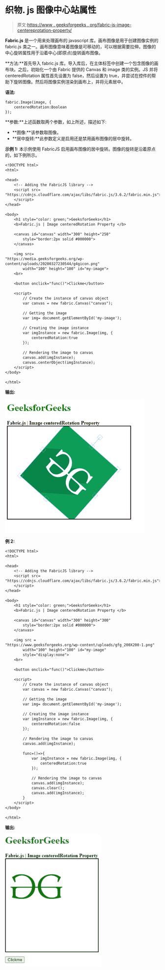 # 织物. js 图像中心站属性

> 原文:[https://www . geeksforgeeks . org/fabric-js-image-centereprotation-property/](https://www.geeksforgeeks.org/fabric-js-image-centeredrotation-property/)

**Fabric.js** 是一个用来处理画布的 javascript 库。画布图像是用于创建图像实例的 fabric.js 类之一。画布图像意味着图像是可移动的，可以根据需要拉伸。图像的中心旋转属性用于沿着中心(即原点)旋转画布图像。

**方法:**首先导入 fabric.js 库。导入库后，在主体标签中创建一个包含图像的画布块。之后，初始化一个由 Fabric 提供的 Canvas 和 image 类的实例。JS 并将 centeredRotation 属性首先设置为 false，然后设置为 true，并尝试在控件的帮助下旋转图像。然后将图像实例渲染到画布上，并将元素居中。

**语法:**

```
fabric.Image(image, {
    centeredRotation:Boolean
});

```

**参数:**上述函数取两个参数，如上所述，描述如下:

*   **图像:**该参数取图像。
*   **居中旋转:**此参数定义是启用还是禁用画布图像的居中旋转。

**示例 1:** 本示例使用 FabricJS 启用画布图像的居中旋转。图像的旋转是沿着原点的，如下例所示。

```
<!DOCTYPE html> 
<html> 

<head> 
    <!-- Adding the FabricJS library --> 
    <script src= 
"https://cdnjs.cloudflare.com/ajax/libs/fabric.js/3.6.2/fabric.min.js"> 
    </script> 
</head> 

<body> 
    <h1 style="color: green;">GeeksforGeeks</h1>
    <b>Fabric.js | Image centeredRotation Property </b>  

    <canvas id="canvas" width="300" height="250"
        style="border:2px solid #000000"> 
    </canvas> 

    <img src=
"https://media.geeksforgeeks.org/wp-content/uploads/20200327230544/g4gicon.png" 
        width="100" height="100" id="my-image">
    <br>

    <button onclick="func()">Clickme</button>

    <script> 
        // Create the instance of canvas object
        var canvas = new fabric.Canvas("canvas"); 

        // Getting the image
        var img= document.getElementById('my-image');

        // Creating the image instance 
        var imgInstance = new fabric.Image(img, {
            centeredRotation:true
        });

        // Rendering the image to canvas
        canvas.add(imgInstance);
        canvas.centerObject(imgInstance);
    </script> 
</body> 

</html>
```

**输出:**

![](img/62608a950f5934855034def19f3b687e.png)

**例 2:**

```
<!DOCTYPE html> 
<html> 

<head> 
    <!-- Adding the FabricJS library --> 
    <script src= 
"https://cdnjs.cloudflare.com/ajax/libs/fabric.js/3.6.2/fabric.min.js"> 
    </script> 
</head> 

<body> 
    <h1 style="color: green;">GeeksforGeeks</h1> 
    <b>Fabric.js | Image centeredRotation Property </b> 

    <canvas id="canvas" width="300" height="300"
        style="border:2px solid #000000"> 
    </canvas> 

    <img src =
"https://www.geeksforgeeks.org/wp-content/uploads/gfg_200X200-1.png" 
        width="100" height="100" id="my-image"
        style="display:none">
    <br>

    <button onclick="func()">Clickme</button>

    <script> 
        // Create the instance of canvas object
        var canvas = new fabric.Canvas("canvas"); 

        // Getting the image
        var img= document.getElementById('my-image');

        // Creating the image instance 
        var imgInstance = new fabric.Image(img, {
            centeredRotation:false
        });

        // Rendering the image to canvas
        canvas.add(imgInstance);

        func=()=>{
            var imgInstance = new fabric.Image(img, {
                centeredRotation:true
            });

            // Rendering the image to canvas
            canvas.add(imgInstance);
            canvas.clear();
            canvas.add(imgInstance);
        }
    </script> 
</body> 

</html>
```

**输出:**

![](img/40037c5eea500d09729da4e5b085b04f.png)